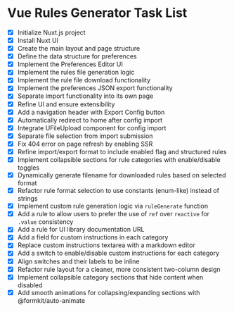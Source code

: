 # Vue Rules Generator Task List

- [x] Initialize Nuxt.js project
- [x] Install Nuxt UI
- [x] Create the main layout and page structure
- [x] Define the data structure for preferences
- [x] Implement the Preferences Editor UI
- [x] Implement the rules file generation logic
- [x] Implement the rule file download functionality
- [x] Implement the preferences JSON export functionality
- [x] Separate import functionality into its own page
- [x] Refine UI and ensure extensibility
- [x] Add a navigation header with Export Config button
- [x] Automatically redirect to home after config import
- [x] Integrate UFileUpload component for config import
- [x] Separate file selection from import submission
- [x] Fix 404 error on page refresh by enabling SSR
- [x] Refine import/export format to include enabled flag and structured rules
- [x] Implement collapsible sections for rule categories with enable/disable toggles
- [x] Dynamically generate filename for downloaded rules based on selected format
- [x] Refactor rule format selection to use constants (enum-like) instead of strings
- [x] Implement custom rule generation logic via `ruleGenerate` function
- [x] Add a rule to allow users to prefer the use of `ref` over `reactive` for `.value` consistency
- [x] Add a rule for UI library documentation URL
- [x] Add a field for custom instructions in each category
- [x] Replace custom instructions textarea with a markdown editor
- [x] Add a switch to enable/disable custom instructions for each category
- [x] Align switches and their labels to be inline
- [x] Refactor rule layout for a cleaner, more consistent two-column design
- [x] Implement collapsible category sections that hide content when disabled
- [x] Add smooth animations for collapsing/expanding sections with @formkit/auto-animate
